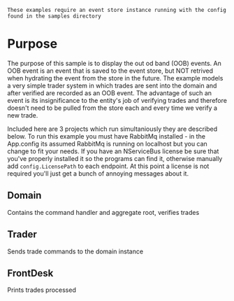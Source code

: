 
`These examples require an event store instance running with the config found in the samples directory`

Purpose
=======
The purpose of this sample is to display the out od band (OOB) events.  An OOB event is an event that is saved to the event store, but NOT retrived when hydrating the event from the store in the future.  The example models a very simple trader system in which trades are sent into the domain and after verified are recorded as an OOB event.  The advantage of such an event is its insignificance to the entity's job of verifying trades and therefore doesn't need to be pulled from the store each and every time we verify a new trade.

Included here are 3 projects which run simultaniously they are described below.
To run this example you must have RabbitMq installed - in the App.config its assumed RabbitMq is running on localhost but you can change to fit your needs.
If you have an NServiceBus license be sure that you've properly installed it so the programs can find it, otherwise manually add `config.LicensePath` to each endpoint.  At this point a license is not required you'll just get a bunch of annoying messages about it.

Domain
------
Contains the command handler and aggregate root, verifies trades 

Trader
-----
Sends trade commands to the domain instance

FrontDesk
-----
Prints trades processed


